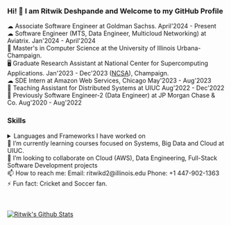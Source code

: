 ### Hi! 👋 I am Ritwik Deshpande and Welcome to my GitHub Profile

☁ Associate Software Engineer at Goldman Sachss. April'2024 - Present </br>
☁ Software Engineer (MTS, Data Engineer, Multicloud Networking) at Aviatrix. Jan'2024 - April'2024 </br>
📖 Master's in Computer Science at the University of Illinois Urbana-Champaign. </br>
🖥 Graduate Research Assistant at National Center for Supercomputing Applications. Jan'2023 - Dec'2023 ([NCSA](https://ncsa.illinois.edu/)), Champaign.  </br>
☁ SDE Intern at Amazon Web Services, Chicago May'2023 - Aug'2023 </br>
📖 Teaching Assistant for Distributed Systems at UIUC Aug'2022 - Dec'2022 </br>
🏦 Previously Software Engineer-2 (Data Engineer) at JP Morgan Chase & Co. Aug'2020 - Aug'2022 </br>

### Skills
<details>
<summary>Languages and Frameworks I have worked on </summary>

| Technology | Details |
|-----:|-----------|
|     Languages | Python3, Java, JavaScript, TypeScript, C, C++, Bash, SQL|
|     Technologies/Frameworks | Spark, Kafka, Splunk, Spring, Dagger, Mockito, Flask, Jenkins, React, Node, Git, Android(SDK) |
|     Cloud Technologies | Docker, Singularity, Kubernetes, AWS(Certified), GCP       |
|     Databases | MySQL, Oracle 19c, MongoDB, Cassandra      |

</details>
🌱 I’m currently learning courses focused on Systems, Big Data and Cloud at UIUC. </br>
👯 I’m looking to collaborate on Cloud (AWS), Data Engineering, Full-Stack Software Development projects </br>
📫 How to reach me: Email: ritwikd2@illinois.edu  Phone: +1 447-902-1363 </br>
⚡ Fun fact: Cricket and Soccer fan. </br>
</br>
</br>
  
[![Ritwik's Github Stats](https://github-readme-stats.vercel.app/api?username=ritwik-deshpande&show_icons=true&count_private=true&theme=blue)](https://github.com/ritwik-deshpande/github-readme-stats)

<!--
**ritwik-deshpande/ritwik-deshpande** is a ✨ _special_ ✨ repository because its `README.md` (this file) appears on your GitHub profile.

Here are some ideas to get you started:
- 🔭 I’m currently working on ...
- 🌱 I’m currently learning ...
- 👯 I’m looking to collaborate on ...
- 🤔 I’m looking for help with ...
- 💬 Ask me about ...
- 📫 How to reach me: ...
- 😄 Pronouns: ...
- ⚡ Fun fact: ...
-->
